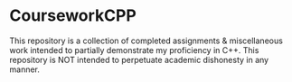 # CourseworkCPP
This repository is a collection of completed assignments &amp; miscellaneous work intended to partially demonstrate my proficiency in C++. This repository is NOT intended to perpetuate academic dishonesty in any manner.
